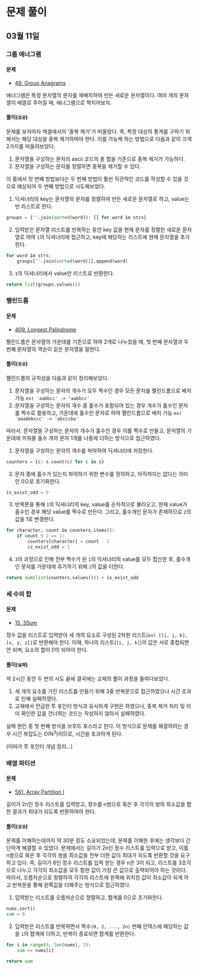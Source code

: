 # 문제 풀이

## 03월 11일

### 그룹 애너그램

#### 문제

- [49. Group Anagrams](https://leetcode.com/problems/group-anagrams/)

애너그램은 특정 문자열의 문자를 재배치하여 만든 새로운 문자열이다. 여러 개의 문자열이 배열로 주어질 때, 애너그램으로 짝지어보자.

#### 풀이(`성공`)

문제를 보자마자 엑셀에서의 '중복 제거'가 떠올랐다. 즉, 특정 대상의 통계를 구하기 위해서는 해당 대상을 중복 제거하여야 한다. 이를 가능케 하는 방법으로 다음과 같이 크게 2가지를 떠올려보았다.

1. 문자열을 구성하는 문자의 ascii 코드의 총 합을 기준으로 중복 제거가 가능하다.
2. 문자열을 구성하는 문자를 정렬하면 중복을 제거할 수 있다.

이 중에서 첫 번째 방법보다는 두 번째 방법이 훨씬 직관적인 코드를 작성할 수 있을 것으로 예상되어 두 번째 방법으로 시도해보았다.

1. 딕셔너리의 key는 문자열의 문자를 정렬하여 만든 새로운 문자열로 하고, value는 빈 리스트로 한다.
 
```python
groups = {''.join(sorted(word)): [] for word in strs}
```

2. 입력받은 문자열 리스트를 반복하는 동안 key 값을 현재 문자를 정렬한 새로운 문자열로 하여 `1`의 딕셔너리에 접근하고, key에 해당하는 리스트에 현재 문자열을 추가한다.
   
```python
for word in strs:
    groups[''.join(sorted(word))].append(word)
```

3. `1`의 딕셔너리에서 value만 리스트로 반환한다.

```python
return list(groups.values())
```

### 팰린드롬

#### 문제

- [409. Longest Palindrome](https://leetcode.com/problems/longest-palindrome/)

팰린드롬은 문자열의 가운데를 기준으로 하여 2개로 나누었을 때, 첫 번째 문자열과 두 번째 문자열의 역순이 같은 문자열을 말한다.

#### 풀이(`성공`)

팰린드롬의 규칙성을 다음과 같이 정리해보았다.

1. 문자열을 구성하는 문자의 개수가 모두 짝수인 경우 모든 문자를 팰린드롬으로 배치 가능 `ex) 'aabbcc' -> 'aabbcc'`
2. 문자열을 구성하는 문자의 개수 중 홀수가 포함되어 있는 경우 개수가 홀수인 문자를 짝수로 활용하고, 가운데에 홀수인 문자로 하여 팰린드롬으로 배치 가능 `ex) 'aaabbbccc' -> 'abcccba'`

따라서. 문자열을 구성하는 문자의 개수가 홀수인 경우 이를 짝수로 만들고, 문자열의 가운데에 끼워줄 홀수 개의 문자 1개를 나중에 더하는 방식으로 접근하였다.

1. 문자열을 구성하는 문자의 개수를 파악하여 딕셔너리에 저장한다.

```python
counters = {c: s.count(c) for c in s}
```

2. 문자 중에 홀수가 있는지 파악하기 위한 변수를 정의하고, 아직까지는 없다는 의미인 0으로 초기화한다.

```python
is_exist_odd = 0
```

3. 반복문을 통해 `1`의 딕셔너리의 key, value를 순차적으로 불러오고, 현재 value가 홀수인 경우 해당 value를 짝수로 만든다. 그리고, 홀수개인 문자가 존재하므로 `2`의 값을 1로 변경한다.

```python
for character, count in counters.items():
    if count % 2 == 1:
        counters[character] = count - 1
        is_exist_odd = 1
```

4. `3`의 과정으로 인해 전부 짝수가 된 `1`의 딕셔너리의 value를 모두 합산한 후, 홀수개인 문자를 가운데에 추가하기 위해 `2`의 값을 더한다.

```python
return sum(list(counters.values())) + is_exist_odd
```

### 세 수의 합

#### 문제

- [15. 3Sum](https://leetcode.com/problems/3sum/)

정수 값을 리스트로 입력받아 세 개의 요소로 구성된 2차원 리스트(`ex) [[i, j, k], [x, y, z]]`로 반환해야 한다. 이때, 하나의 리스트(`[i, j, k]`)의 값은 서로 중첩되면 안 되며, 요소의 합이 0이 되어야 한다.

#### 풀이(`실패`)

약 2시간 동안 두 번의 시도 끝에 결국에는 교재의 풀이 과정을 들여다보았다.

1. 세 개의 요소를 가진 리스트를 만들기 위해 3중 반복문으로 접근하였으나 시간 초과로 인해 실패하였다.
2. 교재에서 언급한 투 포인터 방식과 유사하게 구현은 하였으나, 중복 제거 처리 및 이미 확인한 값을 건너뛰는 코드는 작성하지 않아서 실패하였다.

실패 원인 중 첫 번째 방식을 브루트 포스라고 한다. 이 방식으로 문제를 해결하려는 경우 시간 복잡도는 O(N<sup>3</sup>)이므로, 시간을 초과하게 된다.

(이따가 투 포인터 개념 정리...)

### 배열 파티션

#### 문제

- [561. Array Partition I](https://leetcode.com/problems/array-partition-i/)

길이가 2n인 정수 리스트를 입력받고, 정수를 n쌍으로 묶은 후 각각의 쌍의 최소값을 합한 결과가 최대가 되도록 반환하여야 한다.

#### 풀이(`성공`)

문제를 이해하는데까지 약 30분 정도 소요되었는데, 문제를 이해한 후에는 생각보다 간단하게 해결할 수 있었다. 문제에서는 길이가 2n인 정수 리스트를 입력으로 받고, 이를 n쌍으로 묶은 후 각각의 쌍을 최소값을 전부 더한 값이 최대가 되도록 반환할 것을 요구하고 있다. 즉, 길이가 6인 정수 리스트를 입력 받는 경우 n은 3이 되고, 리스트를 3조각으로 나누고 각각의 최소값을 모두 합한 값이 가장 큰 값으로 출력되어야 하는 것이다. 따라서, 오름차순으로 정렬하여 각각의 리스트에 왼쪽에 위치한 값이 최소값이 되게 하고 반복문을 통해 왼쪽값을 더해주는 방식으로 접근하였다.

1. 입력받는 리스트를 오름차순으로 정렬하고, 합계를 0으로 초기화한다.

```python
nums.sort()
sum = 0
```

2. 입력받은 리스트를 반복하면서 짝수`(0, 2, ..., 2n)` 번째 인덱스에 해당하는 값을 `1`의 합계에 더하고, 반복이 종료되면 합계를 반환한다.

```python
for i in range(0, len(nums), 2):
    sum += nums[i]

return sum
```
